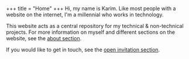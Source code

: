 +++
title = "Home"
+++
Hi, my name is Karim. Like most people with a website on the internet, I'm a millennial who works in technology. 

This website acts as a central repository for my technical & non-technical projects. For more information on myself and different sections on the website, see the [about section](/about).

If you would like to get in touch, see the [open invitation section](/open-invitation).
